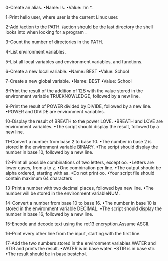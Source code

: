0-Create an alias. •Name: ls. •Value: rm *.

1-Print hello user, where user is the current Linux user.

2-Add /action to the PATH. /action should be the last directory the shell looks into when looking for a program .

3-Count the number of directories in the PATH.

4-List environment variables.

5-List all local variables and environment variables, and functions.

6-Create a new local variable. 
•Name: BEST •Value: School

7-Create a new global variable.
•Name: BEST •Value: School

8-Print the result of the addition of 128 with the value stored in the environment variable TRUEKNOWLEDGE, followed by a new line.

9-Print the result of POWER divided by DIVIDE, followed by a new line.
•POWER and DIVIDE are environment variables.

10-Display the result of BREATH to the power LOVE.
•BREATH and LOVE are environment variables.
•The script should display the result, followed by a new line.

11-Convert a number from base 2 to base 10.
•The number in base 2 is stored in the environment variable BINARY.
•The script should display the number in base 10, followed by a new line.

12-Print all possible combinations of two letters, except oo.
•Letters are lower cases, from a to z.
•One combination per line.
•The output should be alpha ordered, starting with aa.
•Do not print oo.
•Your script file should contain maximum 64 characters

13-Print a number with two decimal places, followed bya new line.
•The number will be stored in the environment variableNUM.

14-Convert a number from base 10 to base 16.
•The number in base 10 is stored in the environment variable DECIMAL.
•The script should display the number in base 16, followed by a new line.

15-Encode and decode text using the rot13 encryption.Assume ASCII.

16-Print every other line from the input, starting with the first line.

17-Add the two numbers stored in the environment variables WATER and STIR and prints the result.
•WATER is in base water.
•STIR is in base stir.
•The result should be in base bestchol.
